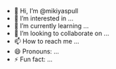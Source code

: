 - 👋 Hi, I’m @mikiyaspull
- 👀 I’m interested in ...
- 🌱 I’m currently learning ...
- 💞️ I’m looking to collaborate on ...
- 📫 How to reach me ...
- 😄 Pronouns: ...
- ⚡ Fun fact: ...

<!---
mikiyaspull/mikiyaspull is a ✨ special ✨ repository because its `README.md` (this file) appears on your GitHub profile.
You can click the Preview link to take a look at your changes.
--->
